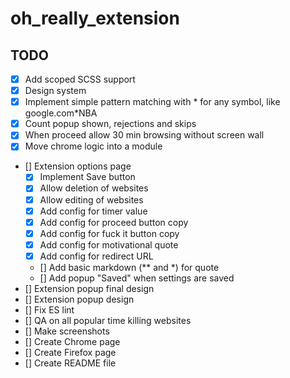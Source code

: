 # oh_really_extension

## TODO

- [x] Add scoped SCSS support
- [x] Design system
- [x] Implement simple pattern matching with * for any symbol, like google.com*NBA
- [x] Count popup shown, rejections and skips
- [x] When proceed allow 30 min browsing without screen wall
- [x] Move chrome logic into a module
- [] Extension options page
  - [x] Implement Save button
  - [x] Allow deletion of websites
  - [x] Allow editing of websites
  - [x] Add config for timer value
  - [x] Add config for proceed button copy
  - [x] Add config for fuck it button copy
  - [x] Add config for motivational quote
  - [x] Add config for redirect URL
  - [] Add basic markdown (** and *) for quote
  - [] Add popup "Saved" when settings are saved
- [] Extension popup final design
- [] Extension popup design
- [] Fix ES lint
- [] QA on all popular time killing websites
- [] Make screenshots
- [] Create Chrome page
- [] Create Firefox page
- [] Create README file

